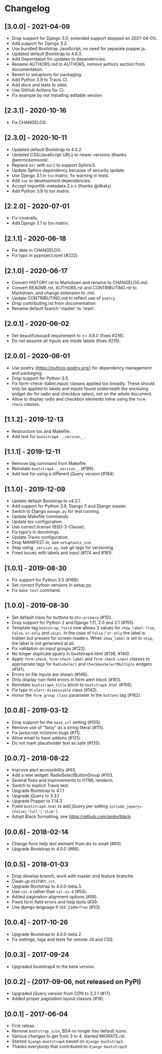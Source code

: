 # Changelog

## [3.0.0] - 2021-04-09

- Drop support for Django 3.0, extended support stopped on 2021-04-01).
- Add support for Django 3.2.
- Use bundled Bootstrap JavaScript, no need for separate popper.js. 
- Updated default Bootstrap to 4.6.0.
- Add Dependabot for updates to dependencies.
- Rename AUTHORS.md to AUTHORS, remove authors section from documentation.
- Revert to setuptools for packaging.
- Add Python 3.9 to Travis CI.
- Add docs and tests to sdist.
- Use GitHub Actions for CI.
- Fix example by not installing editable version.

## [2.3.1] - 2020-10-16

- Fix CHANGELOG.

## [2.3.0] - 2020-10-11

- Updated default Bootstrap to 4.5.2.
- Updated CSS/JavaScript URLs to newer versions (thanks @emmceemoore).
- Replace `m2r` with `m2r2` to support Sphinx3.
- Update Sphinx dependency because of security update.
- Use Django 3.1 in `tox` matrix, fix warning in tests.
- Add `tox` to development dependencies.
- Accept importlib-metadata 2.x.x (thanks @dbaty).
- Add Python 3.9 to tox matrix.

## [2.2.0] - 2020-07-01

- Fix coveralls.
- Add Django 3.1 to tox matrix.

## [2.1.1] - 2020-06-18

- Fix date in CHANGELOG.
- Fix typo in pyproject.toml (#222).

## [2.1.0] - 2020-06-17

- Convert HISTORY.rst to Markdown and rename to CHANGELOG.md.
- Convert README.rst, AUTHORS.rst and CONTRIBUTING.rst to Markdown, and change extension to .md.
- Update CONTRIBUTING.md to reflect use of `poetry`.
- Drop contributing.rst from documentation.
- Rename default branch 'master' to 'main'.

## [2.0.1] - 2020-06-02

- Set beautifulsoup4 requirement to \>= 4.8.0 (fixes #216).
- Do not assume all inputs are inside labels (fixes #215).

## [2.0.0] - 2020-06-01

- Use poetry (<https://python-poetry.org/>) for dependency management and packaging.
- Drop support for Python 3.5.
- Fix form-check-{label,input} classes applied too broadly. These should only be applied to labels and inputs found underneath the enclosing widget div for radio and checkbox select, not on the whole document.
- Allow to display radio and checkbox elements inline using the `form-check` classes.

## [1.1.2] - 2019-12-13

- Restructure tox and Makefile.
- Add test for `bootstrap4.__version__`.

## [1.1.1] - 2019-12-11

- Remove tag command from Makefile.
- Reinstate `bootstrap4.__version__` (#186).
- Add test for using a different jQuery version (#184).

## [1.1.0] - 2019-12-09

- Update default Bootstrap to v4.3.1.
- Add support for Python 3.8, Django 3 and Django master.
- Switch to Django `manage.py` for test running.
- Update Makefile commands.
- Update tox configuration.
- Use correct license (BSD-3-Clause).
- Fix typo's in docstrings.
- Update Travis configuration.
- Drop MANIFEST.in, use `setuptools_scm`.
- Stop using `_version.py`, use git tags for versioning.
- Fixed issues with labels and input (#174 and #181).

## [1.0.1] - 2019-08-30

- Fix support for Python 3.5 (#168).
- Set correct Python versions in setup.py.
- Fix `make test` command.

## [1.0.0] - 2019-08-30

- Set default class for buttons to `btn-primary` (#150.
- Drop support for Python 2 and Django 1.11, 2.0 and 2.1 (#155).
- Template tag `bootstrap_field` now allows 3 values for `show_label`: `True`, `False`, `sr-only` and `skip\`. In the case of `False` / `sr-only` the label is hidden but present for screen readers. When `show_label` is set to `skip`, the label is not generated at all.
- Fix validation on input groups (#122).
- No longer duplicate jquery in bootstrap4.html (#139, #140).
- Apply `form-check`, `form-check-label` and `form-check-input` classes to appropriate tags for `RadioSelect` and `CheckboxSelectMultiple` widgets (#141).
- Errors on file inputs are shown (#146).
- Only display non-field errors in form alert block (#161).
- Reinstate `bootstrap4_title` block to `bootstrap4.html` (#156).
- Fix typo in `alert-dismissible` class (#142).
- Honor the `form_group_class` parameter in the `buttons` tag (#162).

## [0.0.8] - 2019-03-12

- Drop support for the `base_url` setting (#105).
- Remove use of \"falsy\" as a string literal (#111).
- Fix javascript inclusion bugs (#71).
- Allow email to have addons (#131).
- Do not mark placeholder text as safe (#135).

## [0.0.7] - 2018-08-22

- Improve alert accessibility (#93.
- Add a new widget: RadioSelectButtonGroup (#103.
- Several fixes and improvements to HTML renderin.
- Switch to explicit Travis test.
- Upgrade Bootstrap to 4.1.1
- Upgrade jQuery to 3.3.1
- Upgrade Popper to 1.14.3
- Fixed `bootstrap4.html` to add jQuery per setting `include_jquery=[False|'full'|'slim']`.
- Adopt Black formatting, see <https://github.com/ambv/black>.

## [0.0.6] - 2018-02-14

- Change form help text element from div to small (#60).
- Upgrade Bootstrap to 4.0.0 (#66).

## [0.0.5] - 2018-01-03

- Drop develop branch, work with master and feature branche.
- Clean up `HISTORY.rst`.
- Upgrade Bootstrap to 4.0.0-beta.3.
- Use `col-4` rather than `col-xs-4` (#54).
- Added pagination alignment options (#56).
- Fixed form field errors and help texts (#39.
- Use django language if `USE_I18N=True` (#53).

## [0.0.4] - 2017-10-26

- Upgrade Bootstrap to 4.0.0-beta.2.
- Fix settings, tags and tests for remote JS and CSS.

## [0.0.3] - 2017-09-24

- Upgraded bootstrap4 to the beta version.

## [0.0.2] - (2017-09-06, not released on PyPI)

- Upgraded jQuery version from CDN to 3.2.1 (#17).
- Added proper pagination layout classes (#19).

## [0.0.1] - 2017-06-04

- First releas.
- Remove `bootstrap_icon`, BS4 no longer has default icons.
- Various changes to get from 3 to 4, started MIGRATE.rst.
- Started `django-bootstrap4` based on `django-bootstrap3`.
- Thanks everybody that contributed to `django-bootstrap3`!
